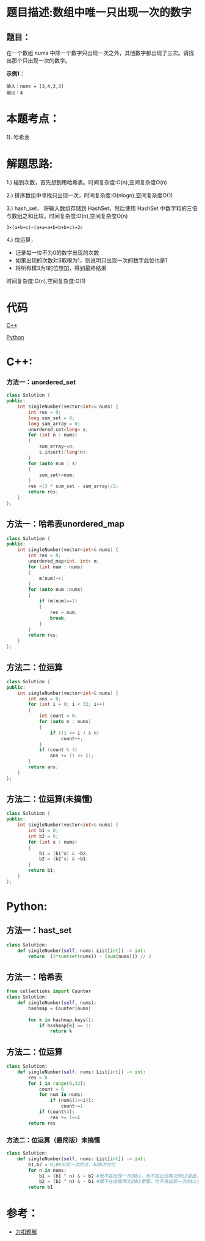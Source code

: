 # 题目描述:数组中唯一只出现一次的数字
## 题目：
在一个数组 nums 中除一个数字只出现一次之外，其他数字都出现了三次。请找出那个只出现一次的数字。

**示例1：**
```
输入：nums = [3,4,3,3]
输出：4
```

# 本题考点：
  
  1). 哈希表
  
# 解题思路:
  
  1.) 碰到次数，首先想到用哈希表。时间复杂度:O(n),空间复杂度O(n)
  
  2.) 排序数组中寻找只出现一次，时间复杂度:O(nlogn),空间复杂度O(1)
  
  3.) hash_set， 将输入数组存储到 HashSet，然后使用 HashSet 中数字和的三倍与数组之和比较。时间复杂度:O(n),空间复杂度O(n)
  ```
  3×(a+b+c)−(a+a+a+b+b+b+c)=2c
  ```
  4.) 位运算，
  
   -   记录每一位不为0的数字出现的次数
   -   如果出现的次数对3取模为1，则说明只出现一次的数字此位也是1
   -   将所有模3为1的位想加，得到最终结果
  
  时间复杂度:O(n),空间复杂度:O(1)

# 代码

[C++](./NumbersAppearOnce.cpp)

[Python](./NumbersAppearOnce.py)

# C++:

###  方法一：unordered_set
```c++
class Solution {
public:
    int singleNumber(vector<int>& nums) {
        int res = 0;
        long sum_set = 0;
        long sum_array = 0;
        unordered_set<long> s;
        for (int n : nums)
        {
            sum_array+=n;
            s.insert((long)n);
        }
        for (auto num : s)
        {
            sum_set+=num;
        }
        res =(3 * sum_set - sum_array)/2;
        return res;
    }
};
```

## 方法一：哈希表unordered_map
```c++
class Solution {
public:
    int singleNumber(vector<int>& nums) {
        int res = 0;
        unordered_map<int, int> m;
        for (int num : nums)
        {
            m[num]++;
        }
        for (auto num :nums)
        {
            if (m[num]==1)
            {
                res = num;
                break;
            }
        }
        return res;
    }
};
```

## 方法二：位运算
```c++
class Solution {
public:
    int singleNumber(vector<int>& nums) {
        int ans = 0;
        for (int i = 0; i < 32; i++)
        {
            int count = 0;
            for (auto n : nums)
            {
                if ((1 << i ) & n) 
                    count++;
            }
            if (count % 3) 
                ans += (1 << i);
        }
        return ans;
    }
};
```

## 方法二：位运算(未搞懂)
```c++
class Solution {
public:
    int singleNumber(vector<int>& nums) {
        int b1 = 0;
        int b2 = 0;
        for (int x : nums)
        {
            b1 = (b1^x) & ~b2;
            b2 = (b2^x) & ~b1;
        }
        return b1;
    }
};
```

# Python:
## 方法一：hast_set
```python
class Solution:
    def singleNumber(self, nums: List[int]) -> int:
        return  (3*sum(set(nums)) - (sum(nums))) // 2
```

## 方法一：哈希表
```python
from collections import Counter
class Solution:
    def singleNumber(self, nums):
        hashmap = Counter(nums)
            
        for k in hashmap.keys():
            if hashmap[k] == 1:
                return k
```
## 方法二：位运算
```python
class Solution:
    def singleNumber(self, nums: List[int]) -> int:
        res = 0
        for i in range(0,32):
            count = 0
            for num in nums:
                if (num&(1<<i)):
                    count+=1
            if (count%3):
                res += 1<<i
        return res
```
### 方法二：位运算（最简版）未搞懂
```python
class Solution:
    def singleNumber(self, nums: List[int]) -> int:
        b1,b2 = 0,0#出现一次的位，和两次的位
        for n in nums:
            b1 = (b1 ^ n) & ~ b2 #既不在出现一次的b1，也不在出现两次的b2里面，我们就记录下来，出现了一次，再次出现则会抵消
            b2 = (b2 ^ n) & ~ b1 #既不在出现两次的b2里面，也不再出现一次的b1里面(不止一次了)，记录出现两次，第三次则会抵消
        return b1
```


# 参考：
  -  [力扣题解](https://leetcode-cn.com/problems/single-number-ii/solution/zhi-chu-xian-yi-ci-de-shu-zi-ii-by-leetcode/)
